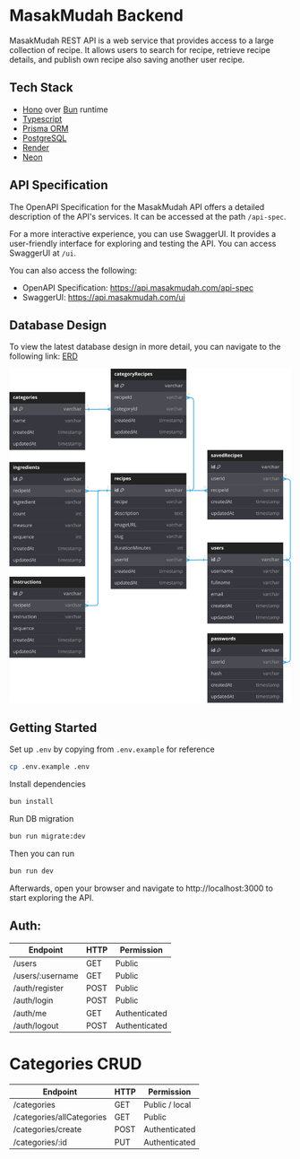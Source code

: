# MasakMudah Backend

MasakMudah REST API is a web service that provides access to a large collection of recipe. It allows users to search for recipe, retrieve recipe details, and publish own recipe also saving another user recipe.

## Tech Stack

- [Hono](https://hono.dev/) over [Bun](https://bun.sh/) runtime
- [Typescript](https://www.typescriptlang.org/)
- [Prisma ORM](https://www.prisma.io/)
- [PostgreSQL](https://www.postgresql.org/)
- [Render](https://render.com/)
- [Neon](https://neon.tech/)

## API Specification

The OpenAPI Specification for the MasakMudah API offers a detailed description of the API's services. It can be accessed at the path `/api-spec`.

For a more interactive experience, you can use SwaggerUI. It provides a user-friendly interface for exploring and testing the API. You can access SwaggerUI at `/ui`.

You can also access the following:

- OpenAPI Specification: https://api.masakmudah.com/api-spec
- SwaggerUI: https://api.masakmudah.com/ui

## Database Design

To view the latest database design in more detail, you can navigate to the following link: [ERD](https://dbdocs.io/masakmudah.com/masakmudah)

![ERD](./assets/erd.svg)

## Getting Started

Set up `.env` by copying from `.env.example` for reference

```sh
cp .env.example .env
```

Install dependencies

```sh
bun install
```

Run DB migration

```sh
bun run migrate:dev
```

Then you can run

```sh
bun run dev
```

Afterwards, open your browser and navigate to http://localhost:3000 to start exploring the API.

## Auth:

| Endpoint         | HTTP | Permission    |
| ---------------- | ---- | ------------- |
| /users           | GET  | Public        |
| /users/:username | GET  | Public        |
| /auth/register   | POST | Public        |
| /auth/login      | POST | Public        |
| /auth/me         | GET  | Authenticated |
| /auth/logout     | POST | Authenticated |

# Categories CRUD

| Endpoint                  | HTTP | Permission     |
| ------------------------- | ---- | -------------- |
| /categories               | GET  | Public / local |
| /categories/allCategories | GET  | Public         |
| /categories/create        | POST | Authenticated  |
| /categories/:id           | PUT  | Authenticated  |

